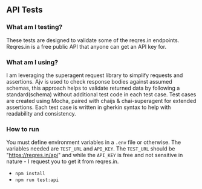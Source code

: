 ## API Tests

### What am I testing?

These tests are designed to validate some of the reqres.in endpoints.
Reqres.in is a free public API that anyone can get an API key for.

### What am I using?

I am leveraging the superagent request library to simplify requests and assertions.
Ajv is used to check response bodies against assumed schemas, this approach helps to
validate returned data by following a standard(schema) without additional test code in each test case.
Test cases are created using Mocha, paired with chaijs & chai-superagent for extended assertions.
Each test case is written in gherkin syntax to help with readability
and consistency.

### How to run

You must define environment variables in a `.env` file or otherwise.
The variables needed are `TEST_URL` and `API_KEY`.
The `TEST_URL` should be "https://reqres.in/api" and while the `API_KEY` is free
and not sensitive in nature - I request you to get it from reqres.in.

- `npm install`
- `npm run test:api`
